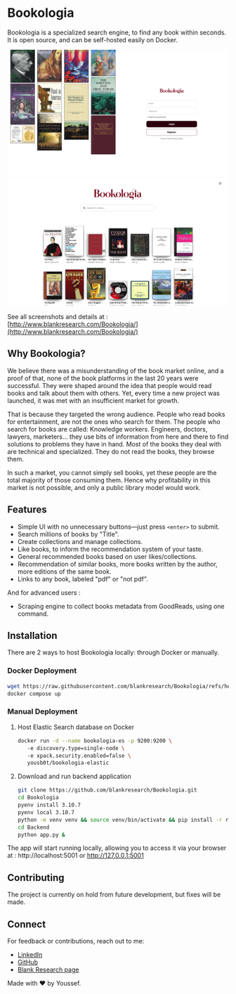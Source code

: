 # Bookologia

Bookologia is a specialized search engine, to find any book within seconds. 
It is open source, and can be self-hosted easily on Docker.

![welcome](./img/1-welcome-page.png)
![home](./img/2-home-page.png)

See all screenshots and details at : [http://www.blankresearch.com/Bookologia/](http://www.blankresearch.com/Bookologia/) 

## Why Bookologia?

We believe there was a misunderstanding of the book market online, and a proof of that, none of the book platforms in the last 20 years were successful. They were shaped around the idea that people would read books and talk about them with others. Yet, every time a new project was launched, it was met with an insufficient market for growth.

That is because they targeted the wrong audience. People who read books for entertainment, are not the ones who search for them. The people who search for books are called: Knowledge workers. Engineers, doctors, lawyers, marketers... they use bits of information from here and there to find solutions to problems they have in hand. Most of the books they deal with are technical and specialized. They do not read the books, they browse them.

In such a market, you cannot simply sell books, yet these people are the total majority of those consuming them. Hence why profitability in this market is not possible, and only a public library model would work. 

## Features

- Simple UI with no unnecessary buttons—just press `<enter>` to submit.
- Search millions of books by "Title".
- Create collections and manage collections.
- Like books, to inform the recommendation system of your taste.
- General recommended books based on user likes/collections.
- Recommendation of similar books, more books written by the author, more editions of the same book.
- Links to any book, labeled "pdf" or "not pdf".

And for advanced users : 
- Scraping engine to collect books metadata from GoodReads, using one command. 

## Installation

There are 2 ways to host Bookologia locally: through Docker or manually. 

### Docker Deployment

   ```sh
   wget https://raw.githubusercontent.com/blankresearch/Bookologia/refs/heads/main/docker-compose.yml 
   docker compose up
   ```

### Manual Deployment


1. Host Elastic Search database on Docker 

   ```sh
   docker run -d --name bookologia-es -p 9200:9200 \ 
      -e discovery.type=single-node \ 
      -e xpack.security.enabled=false \ 
      yousb0t/bookologia-elastic
   ```

2. Download and run backend application
   ```sh
   git clone https://github.com/blankresearch/Bookologia.git
   cd Bookologia 
   pyenv install 3.10.7  
   pyenv local 3.10.7  
   python -m venv venv && source venv/bin/activate && pip install -r requirements.txt 
   cd Backend 
   python app.py &
   ```

The app will start running locally, allowing you to access it via your browser at : http://localhost:5001 or http://127.0.0.1:5001


## Contributing

The project is currently on hold from future development, but fixes will be made.

## Connect

For feedback or contributions, reach out to me:

- [LinkedIn](https://www.linkedin.com/in/yousbot/)
- [GitHub](https://github.com/yousbot)
- [Blank Research page](https://blankresearch.com/)

Made with ❤️ by Youssef.

```

```